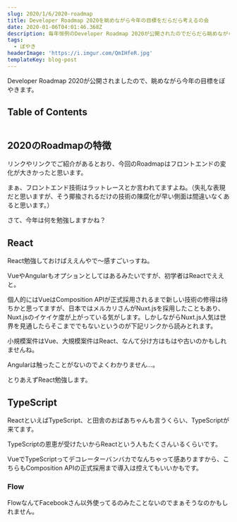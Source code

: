```yaml
---
slug: 2020/1/6/2020-roadmap
title: Developer Roadmap 2020を眺めながら今年の目標をだらだら考えるの会
date: 2020-01-06T04:01:46.368Z
description: 毎年恒例のDeveloper Roadmap 2020が公開されたのでだらだら眺めながら今年の目標を考えます。
tags:
  - ぼやき
headerImage: 'https://i.imgur.com/QmIHfeR.jpg'
templateKey: blog-post
---
```


Developer Roadmap 2020が公開されましたので、眺めながら今年の目標をぼやきます。

## Table of Contents

```toc

```

## 2020のRoadmapの特徴

リンクやリンクでご紹介があるとおり、今回のRoadmapはフロントエンドの変化が大きかったと思います。

まぁ、フロントエンド技術はラットレースとか言われてますよね。（失礼な表現だと思いますが、そう揶揄されるだけの技術の陳腐化が早い側面は間違いなくあると思います。）

さて、今年は何を勉強しますかね？

## React

React勉強しておけばええんやで～感すごいっすね。

VueやAngularもオプションとしてはあるみたいですが、初学者はReactでええと。

個人的にはVueはComposition APIが正式採用されるまで新しい技術の修得は待ちかと思ってますが、日本ではメルカリさんがNuxt.jsを採用したこともあり、Nuxt.jsのイケイケ度が上がっている気がします。しかしながらNuxt.js人気は世界を見通したらそこまででもないというのが下記リンクから読みとれます。

小規模案件はVue、大規模案件はReact、なんて分け方はもはや古いのかもしれませんね。

Angularは触ったことがないのでよくわかりません…。

とりあえずReact勉強します。

## TypeScript

ReactといえばTypeScript、と田舎のおばあちゃんも言うくらい、TypeScriptが来てます。

TypeScriptの恩恵が受けたいからReactという人もたくさんいるくらいです。

VueでTypeScriptってデコレーターバンバカでなんちゃって感ありますから、こちらもComposition APIの正式採用まで導入は控えてもいいかもです。

### Flow

FlowなんてFacebookさん以外使ってるのみたことないのでまぁそうなのかもしれません。


